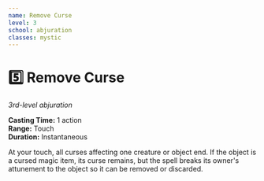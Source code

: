 ```yaml
---
name: Remove Curse
level: 3
school: abjuration
classes: mystic
---
```


# :five: Remove Curse

_3rd-level abjuration_ 

**Casting Time:** 1 action    
**Range:** Touch    
**Duration:** Instantaneous 

At your touch, all curses affecting one creature or object end. If the object is a cursed magic item, its curse remains, but the spell breaks its owner's attunement to the object so it can be removed or discarded. 